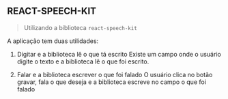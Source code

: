 ## REACT-SPEECH-KIT

> Utilizando a biblioteca `react-speech-kit`

A aplicação tem duas utilidades:

1. Digitar e a biblioteca lê o que tá escrito
Existe um campo onde o usuário digite o texto e a biblioteca lê o que foi escrito.

2. Falar e a biblioteca escrever o que foi falado
O usuário clica no botão gravar, fala o que deseja e a biblioteca escreve no campo o que foi falado

